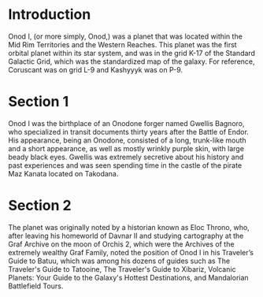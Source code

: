 # Introduction

Onod I, (or more simply, Onod,) was a planet that was located within the Mid Rim Territories and the Western Reaches.
This planet was the first orbital planet within its star system, and was in the grid K-17 of the Standard Galactic Grid, which was the standardized map of the galaxy.
For reference, Coruscant was on grid L-9 and Kashyyyk was on P-9.

# Section 1

Onod I was the birthplace of an Onodone forger named Gwellis Bagnoro, who specialized in transit documents thirty years after the Battle of Endor.
His appearance, being an Onodone, consisted of a long, trunk-like mouth and a short appearance, as well as mostly wrinkly purple skin, with large beady black eyes.
Gwellis was extremely secretive about his history and past experiences and was seen spending time in the castle of the pirate Maz Kanata located on Takodana.

# Section 2

The planet was originally noted by a historian known as Eloc Throno, who, after leaving his homeworld of Davnar II and studying cartography at the Graf Archive on the moon of Orchis 2, which were the Archives of the extremely wealthy Graf Family, noted the position of Onod I in his Traveler’s Guide to Batuu, which was among his dozens of guides such as The Traveler's Guide to Tatooine, The Traveler's Guide to Xibariz, Volcanic Planets: Your Guide to the Galaxy's Hottest Destinations, and Mandalorian Battlefield Tours.
